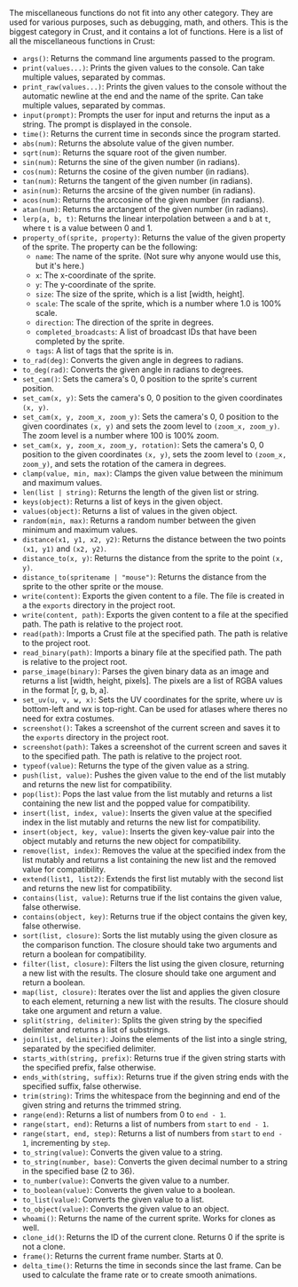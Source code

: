 The miscellaneous functions do not fit into any other category. They are used for various purposes, such as debugging, math, and others. This is the biggest category in Crust, and it contains a lot of functions. Here is a list of all the miscellaneous functions in Crust:

- `args()`: Returns the command line arguments passed to the program.
- `print(values...)`: Prints the given values to the console. Can take multiple values, separated by commas.
- `print_raw(values...)`: Prints the given values to the console without the automatic newline at the end and the name of the sprite. Can take multiple values, separated by commas.
- `input(prompt)`: Prompts the user for input and returns the input as a string. The prompt is displayed in the console.
- `time()`: Returns the current time in seconds since the program started.
- `abs(num)`: Returns the absolute value of the given number.
- `sqrt(num)`: Returns the square root of the given number.
- `sin(num)`: Returns the sine of the given number (in radians).
- `cos(num)`: Returns the cosine of the given number (in radians).
- `tan(num)`: Returns the tangent of the given number (in radians).
- `asin(num)`: Returns the arcsine of the given number (in radians).
- `acos(num)`: Returns the arccosine of the given number (in radians).
- `atan(num)`: Returns the arctangent of the given number (in radians).
- `lerp(a, b, t)`: Returns the linear interpolation between `a` and `b` at `t`, where `t` is a value between 0 and 1.
- `property_of(sprite, property)`: Returns the value of the given property of the sprite. The property can be the following:
    - `name`: The name of the sprite. (Not sure why anyone would use this, but it's here.)
    - `x`: The x-coordinate of the sprite.
    - `y`: The y-coordinate of the sprite.
    - `size`: The size of the sprite, which is a list [width, height].
    - `scale`: The scale of the sprite, which is a number where 1.0 is 100% scale.
    - `direction`: The direction of the sprite in degrees.
    - `completed_broadcasts`: A list of broadcast IDs that have been completed by the sprite.
    - `tags`: A list of tags that the sprite is in.
- `to_rad(deg)`: Converts the given angle in degrees to radians.
- `to_deg(rad)`: Converts the given angle in radians to degrees.
- `set_cam()`: Sets the camera's 0, 0 position to the sprite's current position.
- `set_cam(x, y)`: Sets the camera's 0, 0 position to the given coordinates `(x, y)`.
- `set_cam(x, y, zoom_x, zoom_y)`: Sets the camera's 0, 0 position to the given coordinates `(x, y)` and sets the zoom level to `(zoom_x, zoom_y)`. The zoom level is a number where 100 is 100% zoom.
- `set_cam(x, y, zoom_x, zoom_y, rotation)`: Sets the camera's 0, 0 position to the given coordinates `(x, y)`, sets the zoom level to `(zoom_x, zoom_y)`, and sets the rotation of the camera in degrees.
- `clamp(value, min, max)`: Clamps the given value between the minimum and maximum values.
- `len(list | string)`: Returns the length of the given list or string.
- `keys(object)`: Returns a list of keys in the given object.
- `values(object)`: Returns a list of values in the given object.
- `random(min, max)`: Returns a random number between the given minimum and maximum values.
- `distance(x1, y1, x2, y2)`: Returns the distance between the two points `(x1, y1)` and `(x2, y2)`.
- `distance_to(x, y)`: Returns the distance from the sprite to the point `(x, y)`.
- `distance_to(spritename | "mouse")`: Returns the distance from the sprite to the other sprite or the mouse.
- `write(content)`: Exports the given content to a file. The file is created in a the `exports` directory in the project root.
- `write(content, path)`: Exports the given content to a file at the specified path. The path is relative to the project root.
- `read(path)`: Imports a Crust file at the specified path. The path is relative to the project root.
- `read_binary(path)`: Imports a binary file at the specified path. The path is relative to the project root.
- `parse_image(binary)`: Parses the given binary data as an image and returns a list [width, height, pixels]. The pixels are a list of RGBA values in the format [r, g, b, a].
- `set_uv(u, v, w, x)`: Sets the UV coordinates for the sprite, where uv is bottom-left and wx is top-right. Can be used for atlases where theres no need for extra costumes.
- `screenshot()`: Takes a screenshot of the current screen and saves it to the `exports` directory in the project root.
- `screenshot(path)`: Takes a screenshot of the current screen and saves it to the specified path. The path is relative to the project root.
- `typeof(value)`: Returns the type of the given value as a string.
- `push(list, value)`: Pushes the given value to the end of the list mutably and returns the new list for compatibility.
- `pop(list)`: Pops the last value from the list mutably and returns a list containing the new list and the popped value for compatibility.
- `insert(list, index, value)`: Inserts the given value at the specified index in the list mutably and returns the new list for compatibility.
- `insert(object, key, value)`: Inserts the given key-value pair into the object mutably and returns the new object for compatibility.
- `remove(list, index)`: Removes the value at the specified index from the list mutably and returns a list containing the new list and the removed value for compatibility.
- `extend(list1, list2)`: Extends the first list mutably with the second list and returns the new list for compatibility.
- `contains(list, value)`: Returns true if the list contains the given value, false otherwise.
- `contains(object, key)`: Returns true if the object contains the given key, false otherwise.
- `sort(list, closure)`: Sorts the list mutably using the given closure as the comparison function. The closure should take two arguments and return a boolean for compatibility.
- `filter(list, closure)`: Filters the list using the given closure, returning a new list with the results. The closure should take one argument and return a boolean.
- `map(list, closure)`: Iterates over the list and applies the given closure to each element, returning a new list with the results. The closure should take one argument and return a value.
- `split(string, delimiter)`: Splits the given string by the specified delimiter and returns a list of substrings.
- `join(list, delimiter)`: Joins the elements of the list into a single string, separated by the specified delimiter.
- `starts_with(string, prefix)`: Returns true if the given string starts with the specified prefix, false otherwise.
- `ends_with(string, suffix)`: Returns true if the given string ends with the specified suffix, false otherwise.
- `trim(string)`: Trims the whitespace from the beginning and end of the given string and returns the trimmed string.
- `range(end)`: Returns a list of numbers from 0 to `end - 1`.
- `range(start, end)`: Returns a list of numbers from `start` to `end - 1`.
- `range(start, end, step)`: Returns a list of numbers from `start` to `end - 1`, incrementing by `step`.
- `to_string(value)`: Converts the given value to a string.
- `to_string(number, base)`: Converts the given decimal number to a string in the specified base (2 to 36).
- `to_number(value)`: Converts the given value to a number.
- `to_boolean(value)`: Converts the given value to a boolean.
- `to_list(value)`: Converts the given value to a list.
- `to_object(value)`: Converts the given value to an object.
- `whoami()`: Returns the name of the current sprite. Works for clones as well.
- `clone_id()`: Returns the ID of the current clone. Returns 0 if the sprite is not a clone.
- `frame()`: Returns the current frame number. Starts at 0.
- `delta_time()`: Returns the time in seconds since the last frame. Can be used to calculate the frame rate or to create smooth animations.
